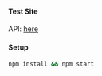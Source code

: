 #### Test Site 
API: [here](https://jobs-api-99.herokuapp.com/)

#### Setup

```bash
npm install && npm start
```






